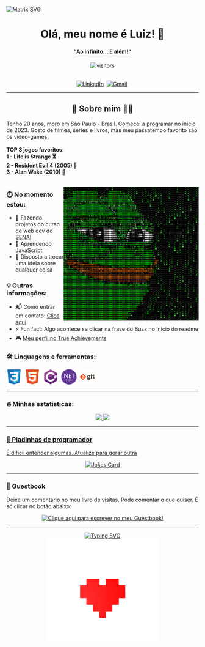 ![Matrix SVG](https://raw.githubusercontent.com/rodrigograca31/rodrigograca31/master/matrix.svg)

  <h1 align="center"><b>Olá, meu nome é Luiz! 👋</b></h1>


<p>
  <h4 align="center" ><a href="https://www.youtube.com/watch?v=gxf8tXpFKhw">"Ao infinito… E além!"</a></h4>
</p>

<p align="center">
    <img align="center" alt="visitors" src="https://profile-counter.glitch.me/LuizHen527/count.svg" />
</p>

<p align="center">
<br>
<a href="https://www.linkedin.com/in/luiz-henrique-16571926a/"><img src="https://img.shields.io/badge/linkedin-%230077B5.svg?&style=for-the-badge&logo=linkedin&logoColor=white" alt="LinkedIn" /></a>&nbsp;
<a href="mailto:luiz.henrique31415@gmail.com?subject=Oi%20Luiz"><img src="https://img.shields.io/badge/gmail-%23D14836.svg?&style=for-the-badge&logo=gmail&logoColor=white" alt="Gmail"/></a>&nbsp;
</p>

<hr>

<h2 align="center"> 🤔 Sobre mim 👨‍💻 </h2>

Tenho 20 anos, moro em São Paulo - Brasil. Comecei a programar no inicio de 2023. Gosto de filmes, series e livros, mas meu passatempo favorito são os video-games.<br> 
<br/> <b>TOP 3 jogos favoritos:</b> <br/> <b>1 - Life is Strange :hourglass_flowing_sand:</b></br> <b>2 - Resident Evil 4 (2005) :european_castle:</b> <br/> <b>3 - Alan Wake (2010) :flashlight:</b> <br> 
<br/>

<img align="right" height="350px" alt="GIF" src="https://github.com/LuizHen527/LuizHen527/blob/main/assets/anonymous-pepe.gif" />


### 	:stopwatch: No momento estou:
- 🔭 Fazendo projetos do curso de web dev do [SENAI](https://github.com/senai-desenvolvimento)
- 🌱 Aprendendo JavaScript
- 💬 Disposto a trocar uma ideia sobre qualquer coisa

### :bulb: Outras informações:
- 📬 Como entrar em contato: [Clica aqui](https://www.linkedin.com/in/luiz-henrique-16571926a/)
- ⚡ Fun fact: Algo acontece se clicar na frase do Buzz no inicio do readme
- :video_game: [Meu perfil no True Achievements](https://www.trueachievements.com/gamer/luiz+henrique79) 

### :hammer_and_wrench: Linguagens e ferramentas:
<div>
  <img src="https://github.com/devicons/devicon/blob/master/icons/css3/css3-original.svg"  title="CSS3" alt="CSS" width="40" height="40"/>&nbsp;
  <img src="https://github.com/devicons/devicon/blob/master/icons/html5/html5-original.svg" title="HTML5" alt="HTML" width="40" height="40"/>&nbsp;
  <img src="https://github.com/devicons/devicon/blob/master/icons/csharp/csharp-original.svg" title="CSharp" alt="CSharp" width="40" height="40"/>&nbsp;
  <img src="https://github.com/devicons/devicon/blob/master/icons/dotnetcore/dotnetcore-original.svg" title="DotNetCore" alt="DotNetCore" width="40" height="40"/>&nbsp;
  <img src="https://github.com/devicons/devicon/blob/master/icons/git/git-original-wordmark.svg" title="Git" **alt="Git" width="40" height="40"/>
</div>

---

### :fire: Minhas estatisticas:
<a href="https://github.com/LuizHen527">
<div align="center">
<img height="180em" src="https://github-readme-stats.vercel.app/api?username=LuizHen527&show_icons=true&count_private=true&ring_color=16FF00&title_color=16FF00&icon_color=16FF00&rank-circle_color=16FF00&text_color=ffffff&bg_color=000000"/> 
<img  height="180em" src="https://github-readme-stats.vercel.app/api/top-langs/?username=LuizHen527&layout=donut&title_color=16FF00&text_color=ffffff&bg_color=000000"/> 
</div>

---

### :zany_face: Piadinhas de programador

É dificil entender algumas. Atualize para gerar outra
<div align="center">
<a href="https://github.com/ABSphreak/readme-jokes">
        <img src="https://readme-jokes.vercel.app/api?theme=tokyonight&hideBorder" alt="Jokes Card" />
</a>
</div>

---

###	:book: Guestbook

Deixe um comentario no meu livro de visitas. Pode comentar o que quiser. É só clicar no botão abaixo:

<p align="center">
  <a href="https://gist.github.com/LuizHen527/455dc3337fa0c0646373bc10cac0a705">
    <img src="https://gist.github.com/LuizHen527/455dc3337fa0c0646373bc10cac0a705/raw/7d0a8cef00f9e221e304e7c43e2990848dc5b288/signguestbook.gif" alt="Clique aqui para escrever no meu Guestbook!">
  </a>
</p>

---

<div align="center">
<a href="https://git.io/typing-svg"><img src="https://readme-typing-svg.demolab.com?font=Martian+Mono&pause=1000&color=245953&center=true&width=435&lines=Obrigado+pela+visita+!;Aproveita+e+segue+o+pai+LOL" alt="Typing SVG" /></a>
</div>
<div align="center">
<img height="270px" alt="GIF" src="https://github.com/LuizHen527/LuizHen527/blob/main/assets/coracao.gif" />
</div>
